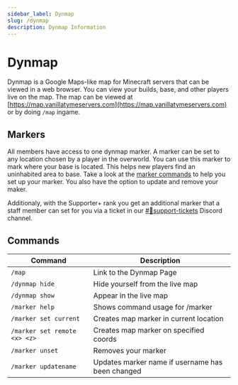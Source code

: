 ```yaml
---
sidebar_label: Dynmap
slug: /dynmap
description: Dynmap Information
---
```


# Dynmap


Dynmap is a Google Maps-like map for Minecraft servers that can be viewed in a web browser. You can view your builds, base, and other players live on the map. The map can be viewed at [https://map.vanillatymeservers.com](https://map.vanillatymeservers.com) or by doing `/map` ingame.

## Markers

All members have access to one dynmap marker. A marker can be set to any location chosen by a player in the overworld.  You can use this marker to mark where your base is located. This helps new players find an uninhabited area to base. Take a look at the [marker commands](#commands) to help you set up your marker.  You also have the option to update and remove your maker. 

Additionaly, with the Supporter+ rank you get an additional marker that a staff member can set for you via a ticket in our [#🎫support-tickets](https://discordapp.com/channels/304066050201485322/950596143258165288) Discord channel.

## Commands

| Command                      | Description                                      |
| ---------------------------- | ------------------------------------------------ |
| `/map`                       | Link to the Dynmap Page                          |
| `/dynmap hide`               | Hide yourself from the live map                  |
| `/dynmap show`               | Appear in the live map                           |
| `/marker help`               | Shows command usage for /marker                  |
| `/marker set current`        | Creates map marker in current location           |
| `/marker set remote <x> <z>` | Creates map marker on specified coords           |
| `/marker unset`              | Removes your marker                              |
| `/marker updatename`         | Updates marker name if username has been changed |
